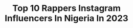 ---
title: Top 10 Rappers Instagram Influencers In Nigeria In 2023
description: >-
  Find top rappers Instagram influencers in Nigeria in 2023. Most popular hashtags: #endsars #music #rapper.
platform: Instagram
hits: 9
text_top: Analyze the most popular Instagram accounts on inBeat.
text_bottom: Our platform holds 9 Instagram influencers like this in Nigeria for you to connect with.
profiles:
  - username: "pee_ashes"
    fullname: >-
      THABIGHEADEDBOYYD DOING TINX🦅
    bio: >-
      🇳🇬 🇹🇬 |Rapper🎤| Song Writer📝 | Photographer📸 Bookings:emmaechesi@gmail.com Dm for Collaborations 👉🏻👈🏻 Use the link below to access all my socials👇🏻
    location: "Nigeria"
    followers: 50743
    engagement: 394
    commentsToLikes: 0.219273
    id: ck0u69wwq1feb0i199xavjtwc
    verified: false
    hashtags: "#thabigheaded, #togolaisdumondeentier, #explorepage, #togolais"
  - username: "kiddanawti"
    fullname: >-
      Kidda
    bio: >-
      Celestial being🌈 ExtraordinaryRapper! Rapper|Singer|Lyricist Mgt:@Newedgemedia
    location: "Nigeria"
    followers: 31285
    engagement: 295
    commentsToLikes: 0.075762
    id: ck134mgktx5gm0i196xqbgm1l
    verified: false
    hashtags: "#kiddanaughty, #kiddatotheworld, #kelegbemegbe, #newedgemedia"
  - username: "nappygirl_dani"
    fullname: >-
      Daniella Napoleon
    bio: >-
      Genius. Rapper *Beautician* Chef 👩🏽‍🍳 Creative director 🎬 For bookings lumberjackent@yahoo.com www.daniellanapoleon.com Business @delphinebeautyworld
    location: "Nigeria"
    followers: 33915
    engagement: 535
    commentsToLikes: 0.017049
    id: ck5c4qpag1w8u0i11c3xbzrlg
    verified: true
    hashtags: "#bbl808, #endsars, #endpolicebrutality, #reformnigeria"
  - username: "justinavalentine"
    fullname: >-
      Justina Valentine ❣
    bio: >-
      God 1st🙏🏼🇮🇹 MTV WildNOut🗣 Rapper.Singer.Songwriter.Host FreestyleQueen👑Ncredible Owner @jvalentinaboutique JustinaManagement@gmail.com Prem content👇🏻
    location: "Nigeria"
    followers: 3725713
    engagement: 143
    commentsToLikes: 0.016413
    id: ck0vwiprjtzsz0i19sst8othf
    verified: true
    hashtags: "#wildnout, #wildstylequeen, #girldontyoudothatchallenge, #teatimewithjustinavalentine"
  - username: "lexxy_yung"
    fullname: >-
      Lexxy Yung
    bio: >-
      God 1st // Rapper // Brand ambassador Singer // Monster Entertainer//Motivator C.E.O @omoa_vijana, Home town: Ndenderu
    location: "Nigeria"
    followers: 36028
    engagement: 214
    commentsToLikes: 0.027387
    id: ck5zqdp1guext0i14nf5dkovj
    verified: false
    hashtags: "#uwezitudo, #gainwithpeddi, #peddiwamahonya, #peddiwarunda"
  - username: "therealdjfocus"
    fullname: >-
      DJ Focus
    bio: >-
      God1st , Owner of Focus Hair Studio Rapper, pro DJ, Official Booking Djfocus85@gmail.com Watch my new video Kickback Music here 👇🏾👇🏾👇🏾👇🏾👇🏾👇🏾
    location: "Nigeria"
    followers: 19144
    engagement: 933
    commentsToLikes: 0.087236
    id: ck8takq3gs68i0j787gsby92q
    verified: false
    hashtags: "#california, #rapper, #partymusic, #unsignedrapper"
  - username: "ogidibrown1"
    fullname: >-
      Ogidi Brown
    bio: >-
      Song writer /singer/Rapper CEO OF OGBMUSIC Bookings 0248625845 / Ogidibrown@yahoo.com Twitter-ogidibrown1 Follow fan page @ogbmusicfanpage
    location: "Nigeria"
    followers: 281089
    engagement: 84
    commentsToLikes: 0.039460
    id: ck55ng3fq64zd0i114btiecpw
    verified: true
    hashtags: "#ogbmusic, #ogbfamily"
  - username: "jessejiga"
    fullname: >-
      #FirstChild 🔵
    bio: >-
      SON OF AN ARCHITECT MIND OF A WINNER || RAPPER || ROOKIE BOOKINGS Contact MANAGEMENT : @AYAYA_MEDIA #BELIKETHIS IS NOW AVAILABLE 👇
    location: "Nigeria"
    followers: 10128
    engagement: 190
    commentsToLikes: 0.076469
    id: ck14ljkufv0ft0i19jndo3tli
    verified: false
    hashtags: "#degreeofdoubt, #wednesdayvibes, #beheardbeseen, #mufc"
  - username: "okekeisorion"
    fullname: >-
      Okeke.
    bio: >-
      God lives through | USC | Igbo 🇳🇬| Virtuoso
    location: "Nigeria"
    followers: 5739
    engagement: 669
    commentsToLikes: 0.057753
    id: ck6u4oj0f4wkc0j71pa40ff50
    verified: false
    hashtags: "#afrobeat, #afropop, #okekeisorion, #2020"
---